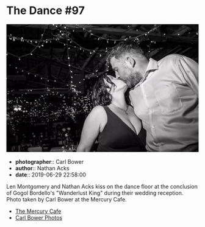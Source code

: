 # The Dance #97

![Len Montgomery and Nathan Acks kiss](assets/2019-06-29-set-4-the-dance-97.webp)

* **photographer**:: Carl Bower  
* **author**:: Nathan Acks  
* **date**:: 2019-06-29 22:58:00

Len Montgomery and Nathan Acks kiss on the dance floor at the conclusion of Gogol Bordello's "Wanderlust King" during their wedding reception. Photo taken by Carl Bower at the Mercury Cafe.

* [The Mercury Cafe](http://mercurycafe.com)
* [Carl Bower Photos](https://carlbowerphotos.com)
